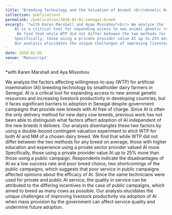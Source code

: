 ```yaml
---
title: "Breeding Technology and the Valuation of Animal <br/>Genetic Resources in the Senegalese Dairy Sector"
collection: publications
permalink: /publication/2018-01-01-senegal-breed
excerpt: '*with Karen Marshall and Ayao Missohou*<br/> We analyze the factors affecting willingness-to-pay (WTP) for artificial insemination (AI) breeding technology by smallholder dairy farmers in Senegal.
    AI is a critical tool for expanding access to new animal genetic resources and increasing livestock productivity in developing countries, but it faces significant barriers to adoption in Senegal despite government campaigns that provide new breeds with AI free of charge.
     We find that while WTP did not differ between the two methods for any breed on average, those with higher education and experience using a private sector provider valued AI more.
    Specifically, those using a private provider value AI up to 25% more than those using a public campaign.
    Our analysis elucidates the unique challenges of improving livestock productivity via adoption of AI when mass provision by the government can affect service quality and undermine future adoption.
'
date: 2018-01-01
venue: 'Manuscript'
---
```


*with Karen Marshall and Aya Missohou

  We analyze the factors affecting willingness-to-pay (WTP) for artificial insemination (AI) breeding technology by smallholder dairy farmers in Senegal.
    AI is a critical tool for expanding access to new animal genetic resources and increasing livestock productivity in developing countries, but it faces significant barriers to adoption in Senegal despite government campaigns that provide new breeds with AI free of charge.
    Since AI is often the only delivery method for new dairy cow breeds, previous work has not been able to distinguish what factors affect adoption of AI independent of the new breeds it delivers.
    Our analysis disentangles these two factors by using a double-bound contingent valuation experiment to elicit WTP for both AI and NM of a chosen dairy breed.
    We find that while WTP did not differ between the two methods for any breed on average, those with higher education and experience using a private sector provider valued AI more.
    Specifically, those using a private provider value AI up to 25% more than those using a public campaign.
    Respondents indicate the disadvantages of AI as a low success rate and poor breed choice, two shortcomings of the public campaigns, which suggests that poor service in public campaigns affected opinions about the efficacy of AI.
    Since the same technicians were used for private and public AI service, the quality in service can be attributed to the differing incentives in the case of public campaigns, which aimed to breed as many cows as possible.
    Our analysis elucidates the unique challenges of improving livestock productivity via adoption of AI when mass provision by the government can affect service quality and undermine future adoption.
